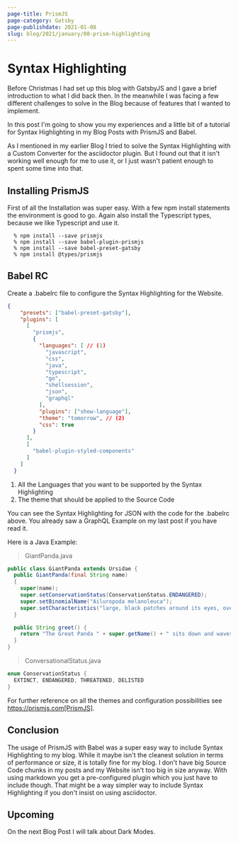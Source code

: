 ```yaml
---
page-title: PrismJS
page-category: Gatsby
page-publishdate: 2021-01-08
slug: blog/2021/january/08-prism-highlighting
---
```

# Syntax Highlighting

Before Christmas I had set up this blog with GatsbyJS and I gave a brief introduction to what I did back then.
In the meanwhile I was facing a few different challenges to solve in the Blog because of features that I wanted to implement.

In this post I'm going to show you my experiences and a little bit of a tutorial for Syntax Highlighting in my Blog Posts with
PrismJS and Babel.

As I mentioned in my earlier Blog I tried to solve the Syntax Highlighting with a Custom Converter for the asciidoctor plugin.
But I found out that it isn't working well enough for me to use it, or I just wasn't patient enough to spent some time into that.

## Installing PrismJS

First of all the Installation was super easy.
With a few npm install statements the environment is good to go. Again also install the Typescript types, because we like Typescript and use it.

```shellsession
  % npm install --save prismjs
  % npm install --save babel-plugin-prismjs
  % npm install --save babel-preset-gatsby
  % npm install @types/prismjs
```

## Babel RC

Create a .babelrc file to configure the Syntax Highlighting for the Website.

```json
{
    "presets": ["babel-preset-gatsby"],
    "plugins": [
      [
        "prismjs",
        {
          "languages": [ // (1)
            "javascript",
            "css",
            "java",
            "typescript",
            "go",
            "shellsession",
            "json",
            "graphql"
          ],
          "plugins": ["show-language"],
          "theme": "tomorrow", // (2)
          "css": true
        }
      ],
      [
        "babel-plugin-styled-components"
      ]
    ]
  }
```
1. All the Languages that you want to be supported by the Syntax Highlighting
2. The theme that should be applied to the Source Code 

You can see the Syntax Highlighting for JSON with the code for the .babelrc above.
You already saw a GraphQL Example on my last post if you have read it. 

Here is a Java Example:


> GiantPanda.java
```java
public class GiantPanda extends Ursidae {
  public GiantPanda(final String name)
  {
    super(name);
    super.setConservationStatus(ConservationStatus.ENDANGERED);
    super.setBinomialName("Ailuropoda melanoleuca");
    super.setCharacteristics("large, black patches around its eyes, over the ears, and across its round body");
  }

  public String greet() {
    return "The Great Panda " + super.getName() + " sits down and waves back at you while smiling!"
  }
}
```

> ConversationalStatus.java
```java
enum ConservationStatus {
  EXTINCT, ENDANGERED, THREATENED, DELISTED
}
```

For further reference on all the themes and configuration possibilities see https://prismjs.com[PrismJS].

## Conclusion

The usage of PrismJS with Babel was a super easy way to include Syntax Highlighting to my blog.
While it maybe isn't the cleanest solution in terms of performance or size, it is totally fine for my blog.
I don't have big Source Code chunks in my posts and my Website isn't too big in size anyway.
With using markdown you get a pre-configured plugin which you just have to include though. That might be a way simpler
way to include Syntax Highlighting if you don't insist on using asciidoctor.

## Upcoming

On the next Blog Post I will talk about Dark Modes.